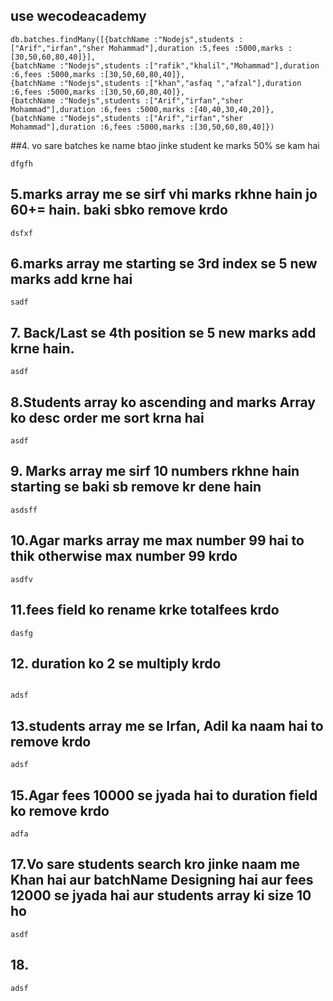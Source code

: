 ## use wecodeacademy
```
db.batches.findMany([{batchName :"Nodejs",students :["Arif","irfan","sher Mohammad"],duration :5,fees :5000,marks :[30,50,60,80,40]}],
{batchName :"Nodejs",students :["rafik","khalil","Mohammad"],duration :6,fees :5000,marks :[30,50,60,80,40]},
{batchName :"Nodejs",students :["khan","asfaq ","afzal"],duration :6,fees :5000,marks :[30,50,60,80,40]},
{batchName :"Nodejs",students :["Arif","irfan","sher Mohammad"],duration :6,fees :5000,marks :[40,40,30,40,20]},
{batchName :"Nodejs",students :["Arif","irfan","sher Mohammad"],duration :6,fees :5000,marks :[30,50,60,80,40]})
```

##4. vo sare batches ke name btao jinke student ke marks 50% se kam hai
```
dfgfh
```

## 5.marks array me se sirf vhi marks rkhne hain jo 60+= hain. baki sbko remove krdo
```
dsfxf

```


## 6.marks array me starting se 3rd index se 5 new marks add krne hai

```
sadf
```
## 7. Back/Last se 4th position se 5 new marks add krne hain.

```
asdf
```
## 8.Students array ko ascending and marks Array ko desc order me sort krna hai
```
asdf

```

## 9. Marks array me sirf 10 numbers rkhne hain starting se baki sb remove kr dene hain
```
asdsff

```
## 10.Agar marks array me max number 99 hai to thik otherwise max number 99 krdo
```
asdfv
```
## 11.fees field ko rename krke totalfees krdo
```
dasfg
```
## 12. duration ko 2 se multiply krdo
```

adsf
```

## 13.students array me se Irfan, Adil ka naam hai to remove krdo
```
adsf
```

## 15.Agar fees 10000 se jyada hai to duration field ko remove krdo
```
adfa
```
## 17.Vo sare students search kro jinke naam me Khan hai aur batchName Designing hai aur fees 12000 se jyada hai aur students array ki size 10 ho
```
asdf

```

## 18.
```
adsf

```

































